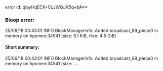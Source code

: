 error id: qlayHqECK+0LJWQJX5q+bA==
### Bloop error:

25/06/18 00:43:01 INFO BlockManagerInfo: Added broadcast_69_piece0 in memory on hpomen:34541 (size: 6.1 KiB, free: 4.5 GiB)
#### Short summary: 

25/06/18 00:43:01 INFO BlockManagerInfo: Added broadcast_69_piece0 in memory on hpomen:34541 (size: ...